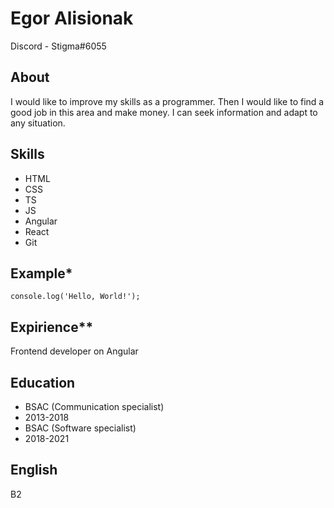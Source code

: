 # Egor Alisionak

Discord - Stigma#6055

## About
I would like to improve my skills as a programmer. Then I would like to find a good job in this area and make money. I can seek information and adapt to any situation.

## Skills
- HTML
- CSS
- TS
- JS
- Angular
- React
- Git

## Example*
    console.log('Hello, World!');

## Expirience**
Frontend developer on Angular

## Education
- BSAC (Communication specialist)
- 2013-2018
- BSAC (Software specialist)
- 2018-2021

## English
B2